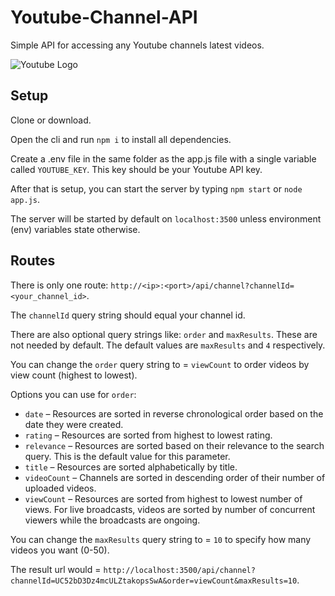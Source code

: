 # Youtube-Channel-API
Simple API for accessing any Youtube channels latest videos.

![Youtube Logo](http://assets.stickpng.com/thumbs/580b57fcd9996e24bc43c545.png)

## Setup

Clone or download.

Open the cli and run `npm i` to install all dependencies.

Create a .env file in the same folder as the app.js file with a single variable called `YOUTUBE_KEY`.
This key should be your Youtube API key.

After that is setup, you can start the server by typing `npm start` or `node app.js`.

The server will be started by default on `localhost:3500` unless environment (env) variables state otherwise.

## Routes

There is only one route: `http://<ip>:<port>/api/channel?channelId=<your_channel_id>`.

The `channelId` query string should equal your channel id.

There are also optional query strings like: `order` and `maxResults`. 
These are not needed by default. The default values are `maxResults` and `4` respectively.

You can change the `order` query string to = `viewCount` to order videos by view count (highest to lowest).

Options you can use for `order`:
* `date` – Resources are sorted in reverse chronological order based on the date they were created.
* `rating` – Resources are sorted from highest to lowest rating.
* `relevance` – Resources are sorted based on their relevance to the search query. This is the default value for this parameter.
* `title` – Resources are sorted alphabetically by title.
* `videoCount` – Channels are sorted in descending order of their number of uploaded videos.
* `viewCount` – Resources are sorted from highest to lowest number of views. For live broadcasts, videos are sorted by number of concurrent viewers while the broadcasts are ongoing.

You can change the `maxResults` query string to = `10` to specify how many videos you want (0-50).

The result url would = `http://localhost:3500/api/channel?channelId=UC52bD3Dz4mcULZtakopsSwA&order=viewCount&maxResults=10`.

